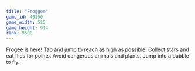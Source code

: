 ```yaml
---
title: "Froggee"
game_id: 40190
game_width: 515
game_height: 914
rank: 9500
---
```

Frogee is here! Tap and jump to reach as high as possible. Collect stars and eat flies for points. Avoid dangerous animals and plants. Jump into a bubble to fly.